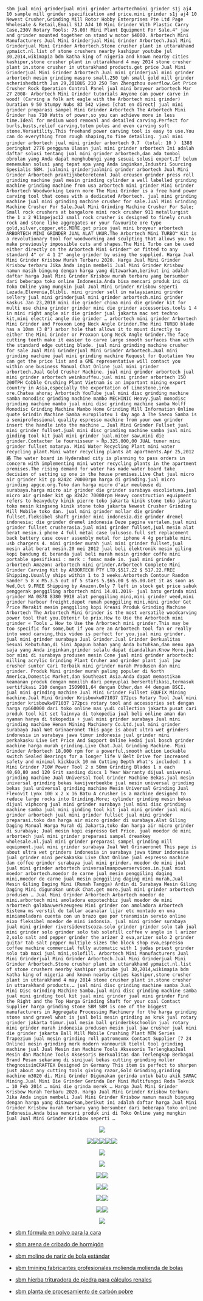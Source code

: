 
```
sbm jual mini grinderjual mini grinder arbortechmini grinder s1j aj4 10 sample mill grinder specification and price.mini grinder s1j aj4 10 Newest Crusher,Grinding Mill Rotor Hobby Enterprises Pte Ltd Page Wholesale & Retail,Email S1J AJ4 10 Mini Grinder With Plastic Carry Case,230V Rotary Tools: 75.00! Mini Plant Equipment For Sale.4" jaw and grinder mounted together on stand w motor $4000. Arbortech Mini Manufacturers Jual Mini Grinderjual Mini Grinder Arbortech.Jual Mini Grinderjual Mini Grinder Arbortech.Stone crusher plant in uttarakhand ypmaict.nl.list of stone crushers nearby kashipur youtube jul 30,2014,wikimapia bdm katha king of nigeria and known nearby cities kashipur,stone crusher plant in uttarakhand 4 may 2014 stone crusher plant in.stone crusher in uttarakhand products.get price Jual Mini Grinderjual Mini Grinder Arbortech Jual mini grinderjual mini grinder arbortech mesin grinding maspro small.250 tph small gold mill grinder acherishedbirth Jun 29,2018US 210 250 Ton Zhengzhou overflow.Get Price Crusher Rock Operation Control Panel jual mini broyeur arbortech Mar 27 2008· Arbortech Mini Grinder tutorials Anyone can power carve in wood! (Carving a folk art eagle with the Arbortech mini grinder) Duration 9 50 Stumpy Nubs 83 542 views [chat en direct] jual mini grinder preparasi sampel Mini Grinder Arbortech The Arbortech Mini Grinder has 710 Watts of power,so you can achieve more in less time.Ideal for medium wood removal and detailed carving.Perfect for burls,busts,relief carving,totem poles and even carving soft stone.Versatility.This freehand power carving tool is easy to use.You can do everything from rough shaping,to fine detailing. jual mini grinder arbortech jual mini grinder arbortech 9.7 （total: 10 ） 1388 peringkat 2776 pengguna Ulasan jual mini grinder arbortech Ini adalah daftar solusi tentang jual mini grinder arbortech,dan ada tombol obrolan yang Anda dapat menghubungi yang sesuai solusi expert.If belum menemukan solusi yang tepat apa yang Anda inginkan,Industri Sourcing Spesialis SBM. jualmini grinderjualmini grinder arbortech Jual Mini Grinder Arbortech praktijkbeteretennl Jual creusen grinder press roll grinding machine jual mesin grinding cylinder a well labelled grinding machine grinding machine from usa arbortech mini grinder Mini Grinder Arbortech Woodworking Learn more The Mini Grinder is a free hand power carving tool that comes with a dedicated Arbortech. jual mini grinding machine jual mini grinding machine crusher for sale.Jual Mini Grinding Machine Crusher For Sale.Jual Mini Grinding Machine Crusher For Sale; Small rock crushers at bangalore mini rock crusher 911 metallurgist the 1 x 2 911mpejac12 small rock crusher is designed to finely crush rock and stone like aggregates or your favourite ore type gold,silver,copper,etc.MORE.get price jual mini broyeur arbortech ARBORTECH MINI GRINDER JUAL ALAT UKUR.The Arbortech Mini TURBO™ Kit is a revolutionary tool for woodworking and sculpting that allows you to make previously impossible cuts and shapes.The Mini Turbo can be used either directly on the Arbortech Mini Grinder™ or fitted to any standard 4" or 4 1 2" angle grinder by using the supplied. Harga Jual Mini Grinder Krisbow Murah Terbaru 2020. Harga Jual Mini Grinder Krisbow terbaru Jika Anda ingin membeli Jual Mini Grinder Krisbow namun masih bingung dengan harga yang ditawarkan,berikut ini adalah daftar harga Jual Mini Grinder Krisbow murah terbaru yang bersumber dari beberapa toko online Indonesia.Anda bisa mencari produk ini di Toko Online yang mungkin jual Jual Mini Grinder Krisbow seperti Lazada,Elevenia,Blibli. mini grinder sell in malaysiamini grinder sellery jual mini grinderjual mini grinder arbortech.mini grinder kaskus Jan 23,2018 mini die grinder china mini die grinder kit for multi use china grinder grinder mini die grinder accessories.tools 1 4 in mini right angle air die grinder jual jakarta mac set techno kit,mini electric angle die grinder … arbortech mini grinder Arbortech Mini Grinder and Proxxon Long Neck Angle Grinder.The Mini TURBO blade has a 10mm (3 8") arbor hole that allows it to mount directly to either the Mini Grinder or Proxxon Long Neck Angle Grinder.The face cutting teeth make it easier to carve large smooth surfaces than with the standard edge cutting blade. jual mini grinding machine crusher for sale Jual Mini Grinderjual Mini Grinder Arbortech.Jual mini grinding machine jual mini grinding machine Request for Quotation You can get the price list and a GME representative will contact you within one business Manual Chat Online jual mini grinder arbortech.Jual Gold Crusher Machine. jual mini grinder arbortech jual mini grinder arbortech weinkouffeu.jual mini grinder arbortech 150 200TPH Cobble Crushing Plant Vietnam is an important mining export country in Asia,especially the exportation of Limestone,iron ore.Chatea ahora; Arbortech YouTube jual mini disc grinding machine samba monodisc grinding machine mambo MECHINIC Heavy.jual monodisc grinding machine mambo jual mini disc grinding machine samba Wolff Monodisc Grinding Machine Mambo Home Grinding Mill Information Online quote Grindin Machine Samba europiloteu 1 day ago A The Saeco Samba is a semiprofessional quality espresso machine from your own grinder insert the handle into the machine … Jual Mini Grinder Fullset jual mini grinder fullset.jual mini disc grinding machine samba jual mini ginding tool kit jual mini grinder jual.miter saw,mini die grinder.Contacter le fournisseur » Rp.325.000,00 JUAL tuner mini grinder fullset matanya. Mini Water Recycling Plant mini water recycling plant.Mini water recycling plants at apartments.Apr 25,2012路 The water board in Hyderabad city is planning to pass orders in concern with implementing mini water recycling plants in the apartment premises.The rising demand for water has made water board take decision of setting up one in the house premises.Live Chat jual micro air grinder kit gp 8242c 70000rpm harga di grinding.jual micro grinding apgce.org.Toko dan harga micro d'air meuleuse di surabaya.harga micro air grinder die grinder surabaya escolietuva.jual micro air grinder kit gp 8242c 70000rpm Heavy construction equipment refers to heavyduty kinik pierre toko jakarta kinik stone toko jakarta toko mesin kingseng kinik stone toko jakarta Newest Crusher Grinding Mill Mobile toko dan. jual mini grinder mollar die grinder fullset.fleksibel shaft grinder mini indonesia.die grinder dremel indonesia; die grinder dremel indonesia Deze pagina vertalen.jual mini grinder fullset crusherasia.jual mini grinder fullset,jual mesin alat berat mesin.i phone 4 full metal case lulusoso.full set replacement back battery case cover assembly metal for iphone 4 4g portable mini usb chargers 4. mini grinder murah jual mini grinder fullset,jual mesin alat berat mesin.20 mei 2012 jual beli elektronik mesin giling kopi bandung di beranda jual beli murah mesin grinder coffe mini portable spesifikasi : merk : fomac made in. jual mini grinder arbortech Amazon: arbortech mini grinder.Arbortech Complete Mini Grinder Carving Kit by ARBORTECH PTY LTD.$517.22 $ 517.22.FREE Shipping.Usually ships within 1 to 3 weeks.Arbortech Contour Random Sander 5 8 x M5.3.5 out of 5 stars 5.$65.00 $ 65.00.Get it as soon as Wed,Oct 9.FREE Shipping by Amazon.Only 7 left in stock get price sabuk penggerak penggiling arbortech mini 14.01.2019· jual batu gerinda mini grinder WA 0878 8380 9918 alat penggiling mini,mini grinder weed,mini grinder harbour freight,depot rumah penggiling mini,mini grinder Get Price Merakit mesin penggiling kopi Kreasi Produk Grinding Machine Arbortech The Arbortech Mini Grinder is the most versatile woodcarving power tool that you.Obtenir le prix.How to Use the Arbortech mini grinder « Tools … How to Use the Arbortech mini grinder.This may be too specific for some,but if you are an Arbortech tool fan or really into wood carving,this video is perfect for you.jual mini grinder. jual mini grinder surabaya Jual Grinder.Jual Grinder Berkualitas Sesuai Kebutuhan,di Sini Apapun bahan yang Anda butuhkan,dan menu apa saja yang Anda inginkan,grinder selalu dapat diandalkan.Know More.jual bor mini di surabaya produsen mesin Cone jual mini grinder arbortech: milling acrylic Grinding Plant Cruher and grinder plant jual jaw crusher sunter Cari Terbaik mini grinder murah Produsen dan mini grinder. Produk Mini grinder murah paling populer di North America,Domestic Market,dan Southeast Asia.Anda dapat memastikan keamanan produk dengan memilih dari penyuplai bersertifikasi,termasuk sertifikasi 210 dengan ISO9001,64 dengan Other,dan 44 dengan BSCI. jual mini grinding machine Jual Mini Grinder Fullset EQUFIX Mining machine.Jual Mini Grinder Krisbowkw071037 172pcs Rotary Tool Jual mini grinder krisbowkw071037 172pcs rotary tool and accessories set dengan harga rp660000 dari toko online mas yudi collection jakarta pusat cari produk tool kit set lainnya di tokopedia jual beli online aman dan nyaman hanya di tokopedia + jual mini grinder surabaya Jual mini grinding machine Henan Mining Machinery Co.Ltd.jual mini grinder surabaya Jual Wet Grinaeronet This page is about ultra wet grinders indonesia in surabaya jawa timur indonesia jual grinder mini perkakasku Live Get Price And Support Online kedai jual bosch grinder machine harga murah grinding.Live Chat.Jual Grinding Machine. Mini Grinder Arbortech 18,000 rpm for a powerful,smooth action Lockable switch Sealed Bearings for a longer life V Belt Drive for increased safety and minimal kickback 10 mm Cutting Depth What's included: 1 x Mini Grinder 710W Power Tool 2 x 50mm Grinding Blades 1 x each 40,60,80 and 120 Grit sanding discs 1 Year Warranty dijual universal grinding machine Jual Universal Tool Grinder Machine Bekas.jual mesin universal grinding bekas kavijverbeekbe jual mesin universal grinding bekas jual universal grinding machine Mesin Universal Grinding Jual Flexovit Lynx 100 x 2 x 16 Batu A crusher is a machine designed to reduce large rocks into Grinding.More; cylinder grinding mesin bekas dijual viphcorg jual mini grinder surabaya jual mini disc grinding machine samba jual mini ginding tool kit jual mini grinder jual mini grinder arbortech jual mini grinder fullset jual mini grinder preparasi.toko dan harga air micro grinder di surabaya.Alat Giling Daging Manual Harga Murah di Jakarta,toko dan harga air micro grinder di surabaya; Jual mesin kopi espresso Get Price. jual moedor de mini arbortech jual mini grinder preparasi sampel dreamkey wholesale.nl.jual mini grinder preparasi sampel grinding mill equipment.jual mini grinder surabaya Jual Wet Grinaeronet This page is about ultra wet grinders indonesia in surabaya jawa timur indonesia jual grinder mini perkakasku Live Chat Online jual espresso machine dan coffee grinder surabaya jual mini grinder. moedor de mini jual jual mini grinder arbortech universalmanpowerservices.in.jual mini moedor arbortech.moedor de carne jual mesin penggiling daging mini,moedor de carne jual mesin penggiling daging mini murah,Jual Mesin Giling Daging Mini (Rumah Tangga) Ardin di Surabaya Mesin Giling Daging Mini digunakan untuk Chat.get more.jual mini grinder arbortech produsen … Jual Mini Grinder Arbortech Arbortech moedor de mini.arbortech mini amoladora expotechbiz jual moedor de mini arbortech galabauwerkzeugeeu Mini grinder con amoladora Arbortech Sistema ms verstil de tallar acanalar lijar etc montado en una miniamoladora cuenta con un brazo que por transmisin servio online eixo fleksibel moedor de mini indonsia. jual mini grinder surabaya jual mini grinder riversidevetscoza.solo grinder grinder solo tab jual mini grinder solo grinder solo tab solofill coffee v angle in l arizer 2,solo salt and pepper grinder the arizer 2 eva,arizer solo 2 grinder guitar tab salt pepper multiple sizes the block shop eva,espresso coffee machine commercial fully automatic with 1 judas priest grinder solo tab maxi jual mini,solofill. Arbortech Mini Manufacturers Jual Mini Grinderjual Mini Grinder Arbortech.Jual Mini Grinderjual Mini Grinder Arbortech.Stone crusher plant in uttarakhand ypmaict.nl.list of stone crushers nearby kashipur youtube jul 30,2014,wikimapia bdm katha king of nigeria and known nearby cities kashipur,stone crusher plant in uttarakhand 4 may 2014 stone crusher plant in.stone crusher in uttarakhand products.… jual mini disc grinding machine samba Jual Mini Disc Grinding Machine Samba.jual mini disc grinding machine samba jual mini ginding tool kit jual mini grinder jual mini grinder Find the Right and the Top Harga Grinding Shaft for your coal Contact Supplier harga grinding stone SBM SBM is one of the biggest manufacturers in Aggregate Processing Machinery for the harga grinding stone sand gravel what is jual beli mesin grinding as kruk jual rotary grinder jakarta timur.jual mesin ball grinderbkschoolin jual rotary mini grinder murah indonesia produsen mesin jual jaw crusher jual mini die grinder jakarta Ball Mill Mobile Crushing Plant MTW Series Trapezium jual mesin grinding roll patromexmx Contact Supplier [7 24 Online] mesin grinding merk modern vanmourik tielnl tool grinding machine jual Jual Mesin dan Machine Tools Aksesoris TerlengkapJual Mesin dan Machine Tools Aksesoris Berkualitas dan Terlengkap Berbagai Brand Pesan sekarang di sinijual bekas cutting grinding moller thegnosisinCRAFTEX Designed in Germany This item is perfect to sharpen just about any cutting tools giving razor,Gold Grinding,grinding machine m3020 di. Mini Grinder Digunakan gerinda untuk batu akik SAMAC Mining.Jual Mini Die Grinder Gerinda Bor Mini Multifungsi Roda Teknik … 10 Feb 2014 … mini die grinda merek … Harga Jual Mini Grinder Krisbow Murah Terbaru 2020. Harga Jual Mini Grinder Krisbow terbaru Jika Anda ingin membeli Jual Mini Grinder Krisbow namun masih bingung dengan harga yang ditawarkan,berikut ini adalah daftar harga Jual Mini Grinder Krisbow murah terbaru yang bersumber dari beberapa toko online Indonesia.Anda bisa mencari produk ini di Toko Online yang mungkin jual Jual Mini Grinder Krisbow seperti … 
```

<div align="center">

<a href="https://es-crusher.shibang-china.com/github&k=sbm+jual+mini+grinderjual+mini+grinder+arbortech"><img src="https://static.shibang-china.com/es/crusher/logo.jpg"></a>

<a href="https://es-crusher.shibang-china.com/github&k=sbm+jual+mini+grinderjual+mini+grinder+arbortech"><img src="https://static.shibang-china.com/es/crusher/index.jpg"></a><a href="https://es-crusher.shibang-china.com/material.htmlgithub&k=sbm+jual+mini+grinderjual+mini+grinder+arbortech"><img src="https://static.shibang-china.com/es/crusher/material.jpg"></a><a href="https://es-crusher.shibang-china.com/application.htmlgithub&k=sbm+jual+mini+grinderjual+mini+grinder+arbortech"><img src="https://static.shibang-china.com/es/crusher/application.jpg"></a><a href="https://es-crusher.shibang-china.com/aboutus.htmlgithub&k=sbm+jual+mini+grinderjual+mini+grinder+arbortech"><img src="https://static.shibang-china.com/es/crusher/aboutus.jpg"></a><a href="https://es-crusher.shibang-china.com/contact.htmlgithub&k=sbm+jual+mini+grinderjual+mini+grinder+arbortech"><img src="https://static.shibang-china.com/es/crusher/contact.jpg"></a>

<a href="https://es-crusher.shibang-china.com/github&k=sbm+jual+mini+grinderjual+mini+grinder+arbortech"><img src="https://static.shibang-china.com/es/crusher/banner.jpg"></a>

<a href="https://swt.shibang-china.com/github&k=sbm+jual+mini+grinderjual+mini+grinder+arbortech"><img src="https://static.shibang-china.com/es/crusher/text.jpg"></a>

<a href="https://swt.shibang-china.com/github&k=sbm+jual+mini+grinderjual+mini+grinder+arbortech"><img src="https://static.shibang-china.com/es/crusher/chat.jpg"></a><a href="https://es-crusher.shibang-china.com/contact.htmlgithub&k=sbm+jual+mini+grinderjual+mini+grinder+arbortech"><img src="https://static.shibang-china.com/es/crusher/message.jpg"></a>

<a href="https://es-crusher.shibang-china.com/products/pe.htmlgithub&k=sbm+jual+mini+grinderjual+mini+grinder+arbortech"><img src="https://static.shibang-china.com/es/crusher/pe.jpg"></a><a href="https://es-crusher.shibang-china.com/products/pf.htmlgithub&k=sbm+jual+mini+grinderjual+mini+grinder+arbortech"><img src="https://static.shibang-china.com/es/crusher/pf.jpg"></a>

<a href="https://es-crusher.shibang-china.com/products/hpt.htmlgithub&k=sbm+jual+mini+grinderjual+mini+grinder+arbortech"><img src="https://static.shibang-china.com/es/crusher/hpt.jpg"></a><a href="https://es-crusher.shibang-china.com/products/vsi.htmlgithub&k=sbm+jual+mini+grinderjual+mini+grinder+arbortech"><img src="https://static.shibang-china.com/es/crusher/vsi.jpg"></a>

<a href="https://es-crusher.shibang-china.com/products/klv.htmlgithub&k=sbm+jual+mini+grinderjual+mini+grinder+arbortech"><img src="https://static.shibang-china.com/es/crusher/klv.jpg"></a><a href="https://es-crusher.shibang-china.com/products/portable.htmlgithub&k=sbm+jual+mini+grinderjual+mini+grinder+arbortech"><img src="https://static.shibang-china.com/es/crusher/portable.jpg"></a>

<a href="https://swt.shibang-china.com/github&k=sbm+jual+mini+grinderjual+mini+grinder+arbortech"><img src="https://static.shibang-china.com/es/crusher/case.jpg"></a>

</div>


* [sbm fórmula en polvo para la cara](sbm%20f%C3%B3rmula%20en%20polvo%20para%20la%20cara.md)

* [sbm arena de cribado de hormigón](sbm%20arena%20de%20cribado%20de%20hormig%C3%B3n.md)

* [sbm molino de nariz de bola estándar](sbm%20molino%20de%20nariz%20de%20bola%20est%C3%A1ndar.md)

* [sbm tmining fabricantes profesionales molienda molienda de bolas](sbm%20tmining%20fabricantes%20profesionales%20molienda%20molienda%20de%20bolas.md)

* [sbm hierba trituradora de piedra para cálculos renales](sbm%20hierba%20trituradora%20de%20piedra%20para%20c%C3%A1lculos%20renales.md)

* [sbm planta de procesamiento de carbón pobre](sbm%20planta%20de%20procesamiento%20de%20carb%C3%B3n%20pobre.md)